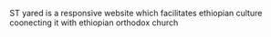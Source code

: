 ST yared is a responsive website which facilitates ethiopian culture coonecting it with ethiopian orthodox church 
